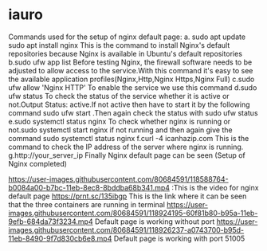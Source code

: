# iauro
Commands used for the setup of nginx default page:
a. sudo apt update
sudo apt install nginx
This is the command to install Nginx's default repositories because Nginx is available in Ubuntu's default repositories
b.sudo ufw app list
Before testing Nginx, the firewall software needs to be adjusted to allow access to the service.With this command it's easy to see the available application profiles(Nginx,Http,Nginx Https,Nginx Full)
c.sudo ufw allow 'Nginx HTTP'
To enable the service we use this command
d.sudo ufw status
To check the status of the service whether it is active or not.Output Status: active.If not active then have to start it by the following command sudo ufw start .Then again check the status with sudo ufw status   
e.sudo systemctl status nginx
To check whether nginx is running or not.sudo systemctl start nginx if not running and then again give the command sudo systemctl status nginx
f.curl -4 icanhazip.com
This is the command to check the IP address of the server where nginx is running.
g.http://your_server_ip 
Finally Nginx default page can be seen (Setup of Nginx completed) 


https://user-images.githubusercontent.com/80684591/118588764-b0084a00-b7bc-11eb-8ec8-8bddba68b341.mp4 :This is the video for nginx default page
https://prnt.sc/135ibgp This is the link where it can be seen that the three containers are running in 
terminal
https://user-images.githubusercontent.com/80684591/118924195-60f81b80-b95a-11eb-9efb-684da73f3234.mp4 Default page is working without port
https://user-images.githubusercontent.com/80684591/118926237-a0743700-b95d-11eb-8490-9f7d830cb6e8.mp4 Default page is working with port 51005





